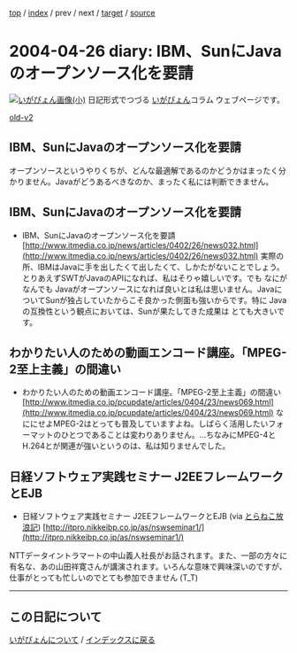 [top](https://igapyon.github.io/diary/) 
 / [index](https://igapyon.github.io/diary/2004/index.html) 
 / prev 
 / next 
 / [target](https://igapyon.github.io/diary/2004/ig040426.html) 
 / [source](https://github.com/igapyon/diary/blob/gh-pages/2004/ig040426.html.src.md) 

2004-04-26 diary: IBM、SunにJavaのオープンソース化を要請
=====================================================================================================
[![いがぴょん画像(小)](https://igapyon.github.io/diary/images/iga200306s.jpg "いがぴょん")](https://igapyon.github.io/diary/memo/memoigapyon.html) 日記形式でつづる [いがぴょん](https://igapyon.github.io/diary/memo/memoigapyon.html)コラム ウェブページです。

[old-v2](ig040426-orig.html)

## IBM、SunにJavaのオープンソース化を要請

オープンソースというやりくちが、どんな最適解であるのかどうかはまったく分かりません。Javaがどうあるべきなのか、まったく私には判断できません。

## IBM、SunにJavaのオープンソース化を要請

* IBM、SunにJavaのオープンソース化を要請
  [http://www.itmedia.co.jp/news/articles/0402/26/news032.html](http://www.itmedia.co.jp/news/articles/0402/26/news032.html)
  実際の所、IBMはJavaに手を出したくて出したくて、しかたがないことでしょう。とりあえずSWTがJavaのAPIになれば、私はそりゃ嬉しいです。でも
  なにがなんでも Javaがオープンソースになれば良いとは私は思いません。JavaについてSunが独占していたからこそ良かった側面も強いからです。特に
  Javaの互換性という観点においては、Sunが果たしてきた成果は とても大きいです。

## わかりたい人のための動画エンコード講座。「MPEG-2至上主義」の間違い

* わかりたい人のための動画エンコード講座。「MPEG-2至上主義」の間違い
  [http://www.itmedia.co.jp/pcupdate/articles/0404/23/news069.html](http://www.itmedia.co.jp/pcupdate/articles/0404/23/news069.html)
  なににせよMPEG-2はとっても普及していますよね。しばらく活用したいフォーマットのひとつであることは変わりありません。…ちなみにMPEG-4とH.264とが関連が強いというのは、私は知りませんでした。

## 日経ソフトウェア実践セミナー J2EEフレームワークとEJB

* 日経ソフトウェア実践セミナー J2EEフレームワークとEJB (via [とらねこ放浪記](http://yamaguch.sytes.net/~tora/diary/))
  [http://itpro.nikkeibp.co.jp/as/nswseminar1/](http://itpro.nikkeibp.co.jp/as/nswseminar1/)

NTTデータイントラマートの中山義人社長がお話されます。また、一部の方々に有名な、あの山田祥寛さんが講演されます。いろんな意味で興味深いのですが、仕事がとっても忙しいのでとても参加できません
(T_T)


----------------------------------------------------------------------------------------------------

## この日記について
[いがぴょんについて](https://igapyon.github.io/diary/memo/memoigapyon.html) / [インデックスに戻る](https://igapyon.github.io/diary/idxall.html)
